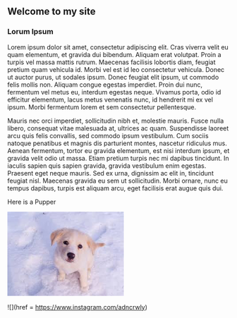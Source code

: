 ## Welcome to my site 





### Lorum Ipsum

Lorem ipsum dolor sit amet, consectetur adipiscing elit. Cras viverra velit eu quam elementum, et gravida dui bibendum. Aliquam erat volutpat. Proin a turpis vel massa mattis rutrum. Maecenas facilisis lobortis diam, feugiat pretium quam vehicula id. Morbi vel est id leo consectetur vehicula. Donec ut auctor purus, ut sodales ipsum. Donec feugiat elit ipsum, ut commodo felis mollis non. Aliquam congue egestas imperdiet. Proin dui nunc, fermentum vel metus eu, interdum egestas neque. Vivamus porta, odio id efficitur elementum, lacus metus venenatis nunc, id hendrerit mi ex vel ipsum. Morbi fermentum lorem et sem consectetur pellentesque.

Mauris nec orci imperdiet, sollicitudin nibh et, molestie mauris. Fusce nulla libero, consequat vitae malesuada at, ultrices ac quam. Suspendisse laoreet arcu quis felis convallis, sed commodo ipsum vestibulum. Cum sociis natoque penatibus et magnis dis parturient montes, nascetur ridiculus mus. Aenean fermentum, tortor eu gravida elementum, est nisi interdum ipsum, et gravida velit odio ut massa. Etiam pretium turpis nec mi dapibus tincidunt. In iaculis sapien quis sapien gravida, gravida vestibulum enim egestas. Praesent eget neque mauris. Sed ex urna, dignissim ac elit in, tincidunt feugiat nisl. Maecenas gravida eu sem ut sollicitudin. Morbi ornare, nunc eu tempus dapibus, turpis est aliquam arcu, eget facilisis erat augue quis dui.

Here is a Pupper 

![](images/download.jpeg)

![](href = https://www.instagram.com/adncrwly)
